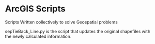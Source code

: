 # ArcGIS Scripts
Scripts Written collectively to solve Geospatial problems

sepTieBack_Line.py is the script that updates the original shapefiles with the newly calculated information.
